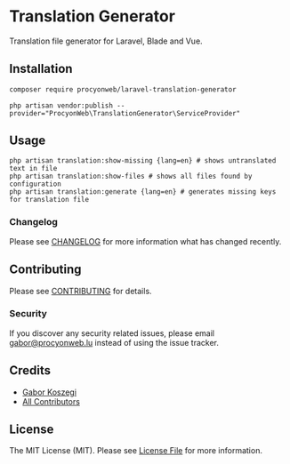 # Translation Generator

Translation file generator for Laravel, Blade and Vue.

## Installation

```bash
composer require procyonweb/laravel-translation-generator
```

```
php artisan vendor:publish --provider="ProcyonWeb\TranslationGenerator\ServiceProvider"
```

## Usage

```shell script
php artisan translation:show-missing {lang=en} # shows untranslated text in file
php artisan translation:show-files # shows all files found by configuration
php artisan translation:generate {lang=en} # generates missing keys for translation file
```

### Changelog

Please see [CHANGELOG](CHANGELOG.md) for more information what has changed recently.

## Contributing

Please see [CONTRIBUTING](CONTRIBUTING.md) for details.

### Security

If you discover any security related issues, please email gabor@procyonweb.lu instead of using the issue tracker.

## Credits

- [Gabor Koszegi](https://github.com/procyonweb)
- [All Contributors](../../contributors)

## License

The MIT License (MIT). Please see [License File](LICENSE.md) for more information.